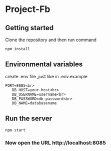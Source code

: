# Project-Fb

## Getting started
Clone the repository and then run command
``` 
npm install
```

## Environmental variables
create .env file  ,just like in .env.example
 ```
 PORT=8085<br>
    DB_HOST=your-host<br>
    DB_USERNAME=username<br>
    DB_PASSWORD=db-password<br>
    DB_NAME=databasename
 ```

## Run the server
``` 
npm start
```

### Now open the URL  http://localhost:8085



